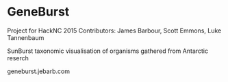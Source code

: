 # GeneBurst

Project for HackNC 2015
Contributors: James Barbour, Scott Emmons, Luke Tannenbaum

SunBurst taxonomic visualisation of organisms gathered from Antarctic reserch

geneburst.jebarb.com
